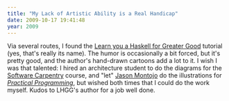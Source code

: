 ```yaml
---
title: "My Lack of Artistic Ability is a Real Handicap"
date: 2009-10-17 19:41:48
year: 2009
---
```

Via several routes, I found the <a href="http://learnyouahaskell.com/">Learn you a Haskell for Greater Good</a> tutorial (yes, that's really its name). The humor is occasionally a bit forced, but it's pretty good, and the author's hand-drawn cartoons add a lot to it. I wish I was that talented: I hired an architecture student to do the diagrams for the <a href="https://software-carpentry.org">Software Carpentry</a> course, and "let" <a href="http://www.cs.utoronto.ca/~jmontojo/">Jason Montojo</a> do the illustrations for <a href="http://assets2.pragprog.com/titles/gwpy/practical-programming"><em>Practical Programming</em></a>, but wished both times that I could do the work myself. Kudos to LHGG's author for a job well done.

